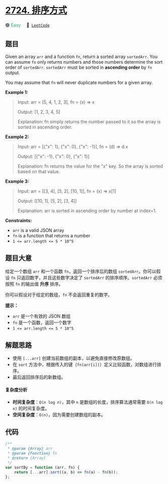 # [2724. 排序方式](https://leetcode.com/problems/sort-by)

🟢 <font color=#15bd66>Easy</font>&emsp; 🔗&ensp;[`LeetCode`](https://leetcode.com/problems/sort-by)

## 题目

Given an array `arr` and a function `fn`, return a sorted array `sortedArr`.
You can assume `fn` only returns numbers and those numbers determine the sort
order of `sortedArr`. `sortedArr` must be sorted in **ascending order** by
`fn` output.

You may assume that `fn` will never duplicate numbers for a given array.

**Example 1:**

> Input: arr = [5, 4, 1, 2, 3], fn = (x) => x
>
> Output: [1, 2, 3, 4, 5]
>
> Explanation: fn simply returns the number passed to it so the array is sorted in ascending order.

**Example 2:**

> Input: arr = [{"x": 1}, {"x": 0}, {"x": -1}], fn = (d) => d.x
>
> Output: [{"x": -1}, {"x": 0}, {"x": 1}]
>
> Explanation: fn returns the value for the "x" key. So the array is sorted based on that value.

**Example 3:**

> Input: arr = [[3, 4], [5, 2], [10, 1]], fn = (x) => x[1]
>
> Output: [[10, 1], [5, 2], [3, 4]]
>
> Explanation: arr is sorted in ascending order by number at index=1.

**Constraints:**

- `arr` is a valid JSON array
- `fn` is a function that returns a number
- `1 <= arr.length <= 5 * 10^5`

## 题目大意

给定一个数组 `arr` 和一个函数 `fn`，返回一个排序后的数组 `sortedArr`。你可以假设 `fn` 只返回数字，并且这些数字决定了
`sortedArr` 的排序顺序。`sortedArr` 必须按照 `fn` 的输出值 **升序** 排序。

你可以假设对于给定的数组，`fn` 不会返回重复的数字。

**提示：**

- `arr` 是一个有效的 JSON 数组
- `fn` 是一个函数，返回一个数字
- `1 <= arr.length <= 5 * 10^5`

## 解题思路

- 使用 `[...arr]` 创建当前数组的副本，以避免直接修改原数组。
- 在 `sort` 方法中，根据传入的键（`fn(arr[i])`）定义比较函数，对数组进行排序。
- 最后返回排序后的新数组。

#### 复杂度分析

- **时间复杂度**：`O(n log n)`，其中 `n` 是数组的长度，排序算法通常需要 `O(n log n)` 的时间复杂度。
- **空间复杂度**：`O(n)`，因为需要创建数组的副本。

## 代码

```javascript
/**
 * @param {Array} arr
 * @param {Function} fn
 * @return {Array}
 */
var sortBy = function (arr, fn) {
	return [...arr].sort((a, b) => fn(a) - fn(b));
};
```
